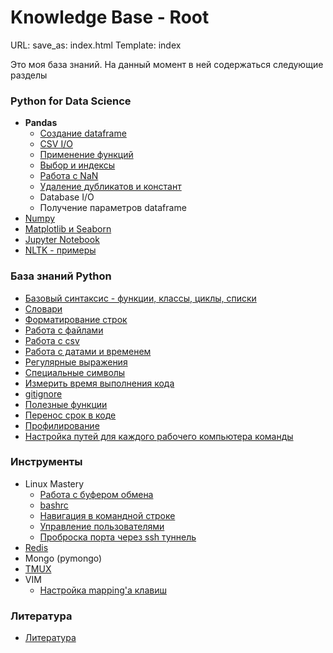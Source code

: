 # Knowledge Base - Root
URL:
save_as: index.html
Template: index

Это моя база знаний. На данный момент в ней содержаться следующие разделы

### Python for Data Science

* **Pandas**
    - [Создание dataframe](data-science/pandas/create-df.md)
    - [CSV I/O](data-science/pandas/pandas-csv.md)
    - [Применение функций](data-science/pandas/apply-functions.md)
    - [Выбор и индексы](data-science/pandas/select-index.md)
    - [Работа с NaN](data-science/pandas/nan.md)
    - [Удаление дубликатов и констант](data-science/pandas/dup-const.md)
    - Database I/O
    - Получение параметров dataframe
* [Numpy](data-science/numpy.md)
* [Matplotlib и Seaborn](data-science/visualization.md)
* [Jupyter Notebook](data-science/jupyter.md)
* [NLTK - примеры](data-science/nltk.md)

### База знаний Python

* [Базовый синтаксис - функции, классы, циклы, списки](python/basics.md)
* [Словари](python/basics.md)
* [Форматирование строк](python/str-format.md)
* [Работа с файлами](python/files.md)
* [Работа с csv](python/csv.md)
* [Работа с датами и временем](python/datetime.md)
* [Регулярные выражения](python/re.md)
* [Специальные символы](python/special-symbols.md)
* [Измерить время выполнения кода](python/measure-time.md)
* [gitignore](python/gitignore.md)
* [Полезные функции](python/useful.md)
* [Перенос срок в коде](python/wrapping.md)
* [Профилирование](python/profiling.md)
* [Настройка путей для каждого рабочего компьютера команды](python/host_based_paths.md)


### Инструменты

* Linux Mastery
    - [Работа с буфером обмена](other/linux/exchange-buffer.md)
    - [bashrc](other/linux/bashrc.md)
    - [Навигация в командной строке](other/linux/com-line-nav.md)
    - [Управление пользователями](other/linux/user-management.md)
    - [Проброска порта через ssh туннель](other/linux/ssh-tunnels.md)
* [Redis](other/redis.md)
* Mongo (pymongo)
* [TMUX](other/tmux.md)
* VIM
    - [Настройка mapping'а клавиш](other/vim/mappings.md)

### Литература

* [Литература](data-science/literature.md)

